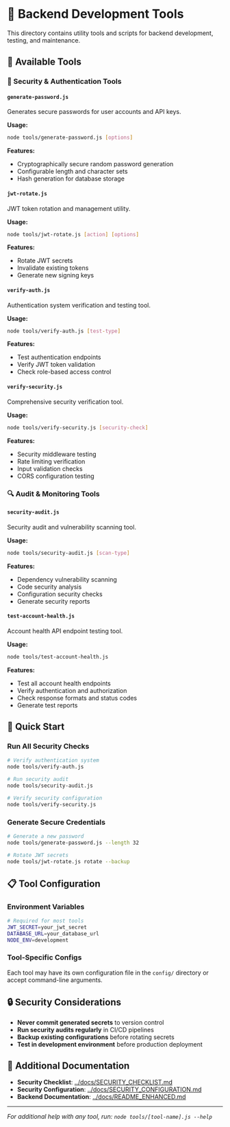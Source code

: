 # 🔧 Backend Development Tools

This directory contains utility tools and scripts for backend development, testing, and maintenance.

## 📁 Available Tools

### 🔑 Security & Authentication Tools

#### `generate-password.js`
Generates secure passwords for user accounts and API keys.

**Usage:**
```bash
node tools/generate-password.js [options]
```

**Features:**
- Cryptographically secure random password generation
- Configurable length and character sets
- Hash generation for database storage

#### `jwt-rotate.js`
JWT token rotation and management utility.

**Usage:**
```bash
node tools/jwt-rotate.js [action] [options]
```

**Features:**
- Rotate JWT secrets
- Invalidate existing tokens
- Generate new signing keys

#### `verify-auth.js`
Authentication system verification and testing tool.

**Usage:**
```bash
node tools/verify-auth.js [test-type]
```

**Features:**
- Test authentication endpoints
- Verify JWT token validation
- Check role-based access control

#### `verify-security.js`
Comprehensive security verification tool.

**Usage:**
```bash
node tools/verify-security.js [security-check]
```

**Features:**
- Security middleware testing
- Rate limiting verification
- Input validation checks
- CORS configuration testing

### 🔍 Audit & Monitoring Tools

#### `security-audit.js`
Security audit and vulnerability scanning tool.

**Usage:**
```bash
node tools/security-audit.js [scan-type]
```

**Features:**
- Dependency vulnerability scanning
- Code security analysis
- Configuration security checks
- Generate security reports

#### `test-account-health.js`
Account health API endpoint testing tool.

**Usage:**
```bash
node tools/test-account-health.js
```

**Features:**
- Test all account health endpoints
- Verify authentication and authorization
- Check response formats and status codes
- Generate test reports

## 🚀 Quick Start

### Run All Security Checks
```bash
# Verify authentication system
node tools/verify-auth.js

# Run security audit
node tools/security-audit.js

# Verify security configuration
node tools/verify-security.js
```

### Generate Secure Credentials
```bash
# Generate a new password
node tools/generate-password.js --length 32

# Rotate JWT secrets
node tools/jwt-rotate.js rotate --backup
```

## 📋 Tool Configuration

### Environment Variables
```bash
# Required for most tools
JWT_SECRET=your_jwt_secret
DATABASE_URL=your_database_url
NODE_ENV=development
```

### Tool-Specific Configs
Each tool may have its own configuration file in the `config/` directory or accept command-line arguments.

## 🔒 Security Considerations

- **Never commit generated secrets** to version control
- **Run security audits regularly** in CI/CD pipelines
- **Backup existing configurations** before rotating secrets
- **Test in development environment** before production deployment

## 📖 Additional Documentation

- **Security Checklist**: [../docs/SECURITY_CHECKLIST.md](../docs/SECURITY_CHECKLIST.md)
- **Security Configuration**: [../docs/SECURITY_CONFIGURATION.md](../docs/SECURITY_CONFIGURATION.md)
- **Backend Documentation**: [../docs/README_ENHANCED.md](../docs/README_ENHANCED.md)

---

*For additional help with any tool, run: `node tools/[tool-name].js --help`*
